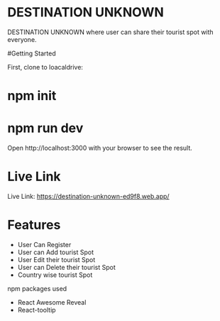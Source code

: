 # DESTINATION UNKNOWN

DESTINATION UNKNOWN where user can share their tourist spot with everyone.

#Getting Started

First, clone to loacaldrive:
# npm init
# npm run dev
Open http://localhost:3000 with your browser to see the result.  

# Live Link

Live Link:
https://destination-unknown-ed9f8.web.app/

# Features
- User Can Register
- User can Add tourist Spot
- User Edit their tourist Spot
- User can Delete their tourist Spot
- Country wise tourist Spot

npm packages used

* React Awesome Reveal
* React-tooltip


